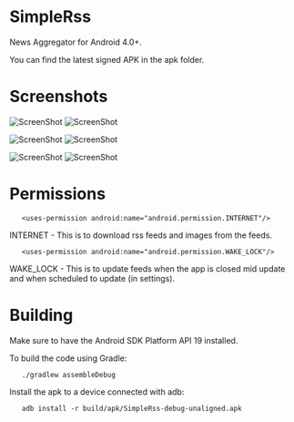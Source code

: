 SimpleRss
===

News Aggregator for Android 4.0+.

You can find the latest signed APK in the apk folder.

Screenshots
===

![ScreenShot](screenshots/one.jpg)
![ScreenShot](screenshots/two.jpg)

![ScreenShot](screenshots/three.jpg)
![ScreenShot](screenshots/four.jpg)

![ScreenShot](screenshots/five.jpg)
![ScreenShot](screenshots/six.jpg)

Permissions
===
```
   <uses-permission android:name="android.permission.INTERNET"/>
```

INTERNET - This is to download rss feeds and images from the feeds.

```
   <uses-permission android:name="android.permission.WAKE_LOCK"/>
```

WAKE_LOCK - This is to update feeds when the app is closed mid update and when scheduled to update (in settings).

Building
===

Make sure to have the Android SDK Platform API 19 installed.

To build the code using Gradle:

```
   ./gradlew assembleDebug
```

Install the apk to a device connected with adb:

```
   adb install -r build/apk/SimpleRss-debug-unaligned.apk
```